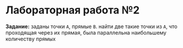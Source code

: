 # Лабораторная работа №2
**Задание:** заданы точки `А`, прямые `В`. найти две такие точки из `А`, что проходящая через их прямая, была
параллельна наибольшему количеству прямых